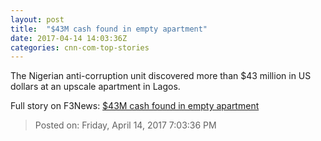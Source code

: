 ```yaml
---
layout: post
title:  "$43M cash found in empty apartment"
date: 2017-04-14 14:03:36Z
categories: cnn-com-top-stories
---
```


The Nigerian anti-corruption unit discovered more than $43 million in US dollars at an upscale apartment in Lagos.


Full story on F3News: [$43M cash found in empty apartment](http://www.f3nws.com/n/JXXWqC)

> Posted on: Friday, April 14, 2017 7:03:36 PM
